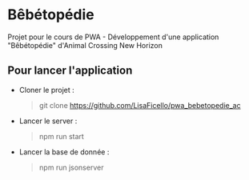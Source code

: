 # Bêbétopédie
Projet pour le cours de PWA - Développement d'une application "Bêbétopédie" d'Animal Crossing New Horizon

## Pour lancer l'application
- Cloner le projet :
    > git clone https://github.com/LisaFicello/pwa_bebetopedie_ac
- Lancer le server :
    > npm run start
- Lancer la base de donnée :
    > npm run jsonserver